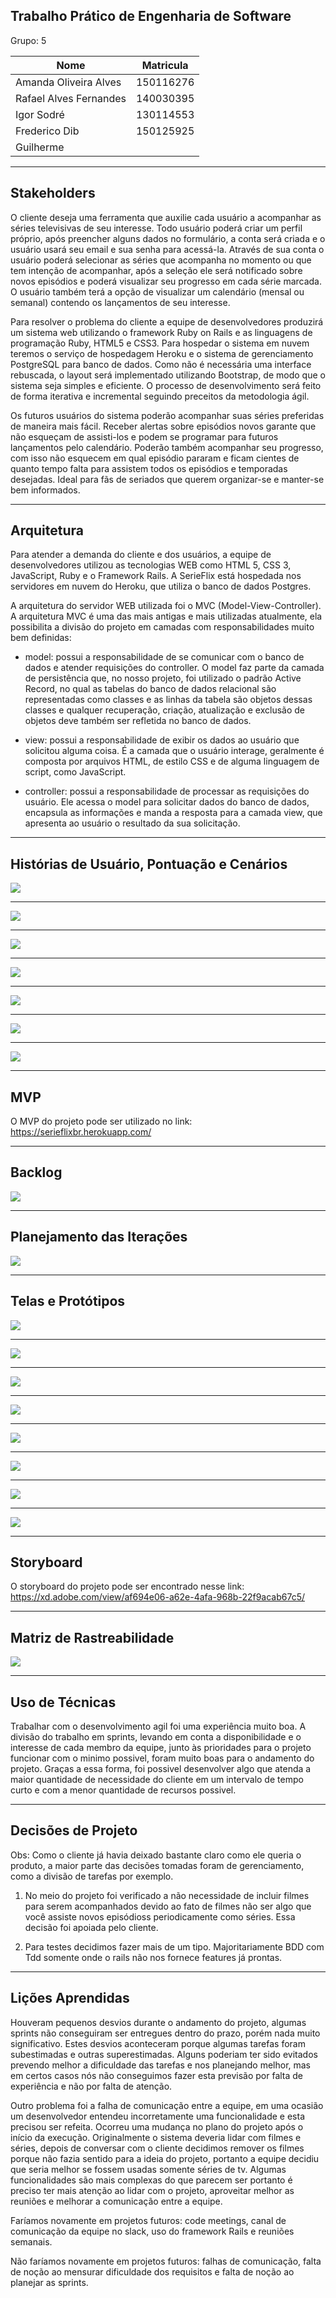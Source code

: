 ﻿## Trabalho Prático de Engenharia de Software

Grupo: 5

|Nome|Matricula|
|----|---------|
|Amanda Oliveira Alves | 150116276 |
|Rafael Alves Fernandes| 140030395 |
|Igor Sodré|130114553|
|Frederico Dib|150125925|
|Guilherme||

---

## Stakeholders

O cliente deseja uma ferramenta que auxilie cada usuário a acompanhar as séries televisivas de seu interesse. Todo usuário poderá criar um perfil próprio, após preencher alguns dados no formulário, a conta será criada e o usuário usará seu email e sua senha para acessá-la. Através de sua conta o usuário poderá selecionar as séries que acompanha no momento ou que tem intenção de acompanhar, após a seleção ele será notificado sobre novos episódios e poderá visualizar seu progresso em cada série marcada. O usuário também terá a opção de visualizar um calendário (mensal ou semanal) contendo os lançamentos de seu interesse.

Para resolver o problema do cliente a equipe de desenvolvedores produzirá um sistema web utilizando o framework Ruby on Rails e as linguagens de programação Ruby, HTML5 e CSS3. Para hospedar o sistema em nuvem teremos o serviço de hospedagem Heroku e o sistema de gerenciamento PostgreSQL para banco de dados. Como não é necessária uma interface rebuscada, o layout será implementado utilizando Bootstrap, de modo que o sistema seja simples e eficiente. O processo de desenvolvimento será feito de forma iterativa e incremental seguindo preceitos da metodologia ágil.

Os futuros usuários do sistema poderão acompanhar suas séries preferidas de maneira mais fácil. Receber alertas sobre episódios novos garante que não esqueçam de assisti-los e podem se programar para futuros lançamentos pelo calendário. Poderão também acompanhar seu progresso, com isso não esquecem em qual episódio pararam e ficam cientes de quanto tempo falta para assistem todos os episódios e temporadas desejadas. Ideal para fãs de seriados que querem organizar-se e manter-se bem informados.

---

## Arquitetura

Para atender a demanda do cliente e dos usuários, a equipe de desenvolvedores utilizou as tecnologias WEB como HTML 5, CSS 3, JavaScript, Ruby e o Framework Rails. A SerieFlix está hospedada nos servidores em nuvem do Heroku, que utiliza o banco de dados Postgres.

A arquitetura do servidor WEB utilizada foi o MVC (Model-View-Controller). A arquitetura MVC é uma das mais antigas e mais utilizadas atualmente, ela possibilita a divisão do projeto em camadas com responsabilidades muito bem definidas:

- model: possui a responsabilidade de se comunicar com o banco de dados e atender requisições do controller. O model faz parte da camada de persistência que, no nosso projeto, foi utilizado o padrão Active Record, no qual as tabelas do banco de dados relacional são representadas como classes e as linhas da tabela são objetos dessas classes e qualquer recuperação, criação, atualização e exclusão de objetos deve também ser refletida no banco de dados.

- view: possui a responsabilidade de exibir os dados ao usuário que solicitou alguma coisa. É a camada que o usuário interage, geralmente é composta por arquivos HTML, de estilo CSS e de alguma linguagem de script, como JavaScript.

- controller: possui a responsabilidade de processar as requisições do usuário. Ele acessa o model para solicitar dados do banco de dados, encapsula as informações e manda a resposta para a camada view, que apresenta ao usuário o resultado da sua solicitação.

---

## Histórias de Usuário, Pontuação e Cenários

![](docs/images/us1.png)

---

![](docs/images/us2.png)

---

![](docs/images/us3.png)

---

![](docs/images/us4.png)

---

![](docs/images/us5.png)

---

![](docs/images/us6.png)

---

![](docs/images/us7.png)

---

## MVP

O MVP do projeto pode ser utilizado no link: https://serieflixbr.herokuapp.com/

---

## Backlog

![](docs/images/backlog.png)

---

## Planejamento das Iterações

![](docs/images/sprints.png)

---

## Telas e Protótipos

![](docs/images/tela_inicial.png)

---

![](docs/images/tela_de_login.png)

---

![](docs/images/tela_de_cadastro.png)

---

![](docs/images/tela_de_series.png)

---

![](docs/images/detalhe_da_serie.png)

---

![](docs/images/minhas_series.png)

---

![](docs/images/tela_de_acompanhamento.png)

---

![](docs/images/tela_de_perfil.png)

---

## Storyboard

O storyboard do projeto pode ser encontrado nesse link: https://xd.adobe.com/view/af694e06-a62e-4afa-968b-22f9acab67c5/

---

## Matriz de Rastreabilidade

![](docs/images/rastreabilidade.png)

---

## Uso de Técnicas

Trabalhar com o desenvolvimento agil foi uma experiência muito boa. A divisão do trabalho em sprints, levando em conta a disponibilidade e o interesse de cada membro da equipe, junto às prioridades para o projeto funcionar com o minimo possivel, foram muito boas para o andamento do projeto. Graças a essa forma, foi possivel desenvolver algo que atenda a maior quantidade de necessidade do cliente em um intervalo de tempo curto e com a menor quantidade de recursos possivel.

---

## Decisões de Projeto

Obs: Como o cliente já havia deixado bastante claro como ele queria o produto, a maior parte das decisões tomadas foram de gerenciamento, como a divisão de tarefas por exemplo.

1) No meio do projeto foi verificado a não necessidade de incluir filmes para serem acompanhados devido ao fato de filmes não ser algo que você assiste novos episódioss periodicamente como séries. Essa decisão foi apoiada pelo cliente.

2) Para testes decidimos fazer mais de um tipo. Majoritariamente BDD com Tdd somente onde o rails não nos fornece features já prontas.

---

## Lições Aprendidas

Houveram pequenos desvios durante o andamento do projeto, algumas sprints não conseguiram ser entregues dentro do prazo, porém nada muito significativo. Estes desvios aconteceram porque algumas tarefas foram subestimadas e outras superestimadas. Alguns poderiam ter sido evitados prevendo melhor a dificuldade das tarefas e nos planejando melhor, mas em certos casos nós não conseguimos fazer esta previsão por falta de experiência e não por falta de atenção.

Outro problema foi a falha de comunicação entre a equipe, em uma ocasião um desenvolvedor entendeu incorretamente uma funcionalidade e esta precisou ser refeita. Ocorreu uma mudança no plano do projeto após o início da execução. Originalmente o sistema deveria lidar com filmes e séries, depois de conversar com o cliente decidimos remover os filmes porque não fazia sentido para a ideia do projeto, portanto a equipe decidiu que seria melhor se fossem usadas somente séries de tv. Algumas funcionalidades são mais complexas do que parecem ser portanto é preciso ter mais atenção ao lidar com o projeto, aproveitar melhor as reuniões e melhorar a comunicação entre a equipe.

Faríamos novamente em projetos futuros: code meetings, canal de comunicação da equipe no slack, uso do framework Rails e reuniões semanais.

Não faríamos novamente em projetos futuros: falhas de comunicação, falta de noção ao mensurar dificuldade dos requisitos e falta de noção ao planejar as sprints.
